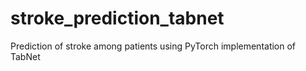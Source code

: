 # stroke_prediction_tabnet
Prediction of stroke among patients using PyTorch implementation of TabNet
